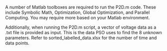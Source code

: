 A number of Matlab toolboxes are required to run the P2D.m code. These include Symbolic Math, Optimization, Global Optimization, and Parallel Computing. You may require more based on your Matlab environment.

Additionally, when running the P2D.m script, a vector of voltage data as a .txt file is provided as input. This is the data PSO uses to find the 8 unknown parameters. Refer to sorted_labelled_data.xlsx for the number of time and data points.
